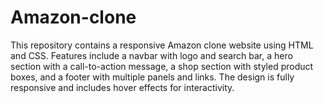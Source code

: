 # Amazon-clone
This repository contains a responsive Amazon clone website using HTML and CSS. Features include a navbar with logo and search bar, a hero section with a call-to-action message, a shop section with styled product boxes, and a footer with multiple panels and links. The design is fully responsive and includes hover effects for interactivity.
